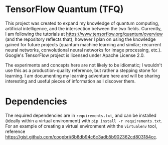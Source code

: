 # TensorFlow Quantum (TFQ)
This project was created to expand my knowledge of quantum computing, artificial intelligence, and the intersection between the two fields. Currently, I am following the tutorials at https://www.tensorflow.org/quantum/overview (and the repository reflects that), however I plan on using the knowledge gained for future projects (quantum machine learning and similar; recurrent neural networks, convolutional neural networks for image processing, etc.). Google's TensorFlow project is licensed under Apache License 2.0.

The experiments and concepts here are not likely to be idiomatic; I wouldn't use this as a production-quality reference, but rather a stepping stone for learning. I am documenting my learning adventure here and will be sharing interesting and useful pieces of information as I discover them.

# Dependencies
The required dependencies are in `requirements.txt`, and can be installed (ideally within a virtual environment) with `pip install -r requirements.txt`. For an example of creating a virtual environment with the `virtualenv` tool, reference https://gist.github.com/coopbri/6b8db94c6c3adb5b902362cd803184cc.
